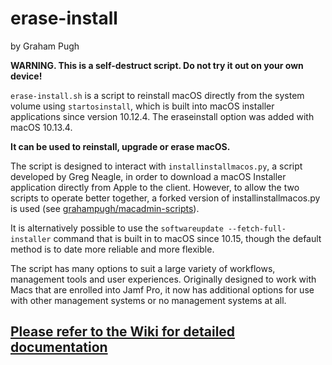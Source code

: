 # erase-install

by Graham Pugh

**WARNING. This is a self-destruct script. Do not try it out on your own device!**

`erase-install.sh` is a script to reinstall macOS directly from the system volume using `startosinstall`, which is built into macOS installer applications since version 10.12.4. The eraseinstall option was added with macOS 10.13.4.

**It can be used to reinstall, upgrade or erase macOS.**

The script is designed to interact with `installinstallmacos.py`, a script developed by Greg Neagle, in order to download a macOS Installer application directly from Apple to the client. However, to allow the two scripts to operate better together, a forked version of installinstallmacos.py is used (see [grahampugh/macadmin-scripts](https://github.com/grahampugh/macadmin-scripts)). 

It is alternatively possible to use the `softwareupdate --fetch-full-installer` command that is built in to macOS since 10.15, though the default method is to date more reliable and more flexible.

The script has many options to suit a large variety of workflows, management tools and user experiences. Originally designed to work with Macs that are enrolled into Jamf Pro, it now has additional options for use with other management systems or no management systems at all.

## [Please refer to the Wiki for detailed documentation](https://github.com/grahampugh/erase-install/wiki)
